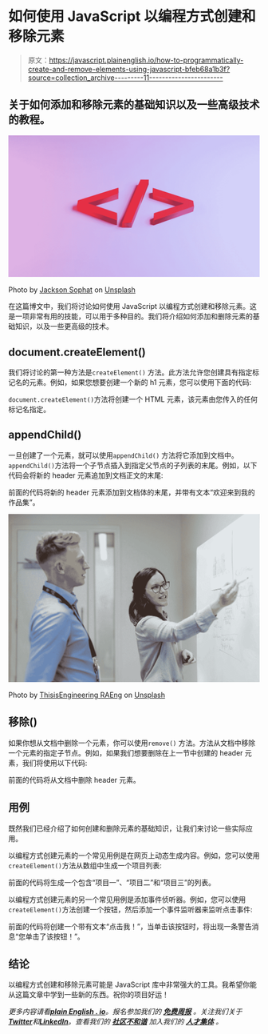# 如何使用 JavaScript 以编程方式创建和移除元素

> 原文：<https://javascript.plainenglish.io/how-to-programmatically-create-and-remove-elements-using-javascript-bfeb68a1b3f?source=collection_archive---------11----------------------->

## 关于如何添加和移除元素的基础知识以及一些高级技术的教程。

![](img/626d0be8f31410b38332e93439ce1b21.png)

Photo by [Jackson Sophat](https://unsplash.com/@jacksonsophat?utm_source=medium&utm_medium=referral) on [Unsplash](https://unsplash.com?utm_source=medium&utm_medium=referral)

在这篇博文中，我们将讨论如何使用 JavaScript 以编程方式创建和移除元素。这是一项非常有用的技能，可以用于多种目的。我们将介绍如何添加和删除元素的基础知识，以及一些更高级的技术。

## document.createElement()

我们将讨论的第一种方法是`createElement()` 方法。此方法允许您创建具有指定标记名的元素。例如，如果您想要创建一个新的 h1 元素，您可以使用下面的代码:

`document.createElement()`方法将创建一个 HTML 元素，该元素由您传入的任何标记名指定。

## appendChild()

一旦创建了一个元素，就可以使用`appendChild()` 方法将它添加到文档中。`appendChild()`方法将一个子节点插入到指定父节点的子列表的末尾。例如，以下代码会将新的 header 元素追加到文档正文的末尾:

前面的代码将新的 header 元素添加到文档体的末尾，并带有文本“欢迎来到我的作品集”。

![](img/f9dc51f15fdb6c3fa1436766eaf6b032.png)

Photo by [ThisisEngineering RAEng](https://unsplash.com/@thisisengineering?utm_source=medium&utm_medium=referral) on [Unsplash](https://unsplash.com?utm_source=medium&utm_medium=referral)

## 移除()

如果你想从文档中删除一个元素，你可以使用`remove()` 方法。方法从文档中移除一个元素的指定子节点。例如，如果我们想要删除在上一节中创建的 header 元素，我们将使用以下代码:

前面的代码将从文档中删除 header 元素。

## 用例

既然我们已经介绍了如何创建和删除元素的基础知识，让我们来讨论一些实际应用。

以编程方式创建元素的一个常见用例是在网页上动态生成内容。例如，您可以使用`createElement()`方法从数组中生成一个项目列表:

前面的代码将生成一个包含“项目一”、“项目二”和“项目三”的列表。

以编程方式创建元素的另一个常见用例是添加事件侦听器。例如，您可以使用`createElement()`方法创建一个按钮，然后添加一个事件监听器来监听点击事件:

前面的代码将创建一个带有文本“点击我！”，当单击该按钮时，将出现一条警告消息“您单击了该按钮！”。

## 结论

以编程方式创建和移除元素可能是 JavaScript 库中非常强大的工具。我希望你能从这篇文章中学到一些新的东西。祝你的项目好运！

*更多内容请看*[***plain English . io***](https://plainenglish.io/)*。报名参加我们的* [***免费周报***](http://newsletter.plainenglish.io/) *。关注我们关于*[***Twitter***](https://twitter.com/inPlainEngHQ)*和*[***LinkedIn***](https://www.linkedin.com/company/inplainenglish/)*。查看我们的* [***社区不和谐***](https://discord.gg/GtDtUAvyhW) *加入我们的* [***人才集体***](https://inplainenglish.pallet.com/talent/welcome) *。*